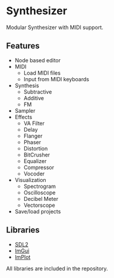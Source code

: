 # Synthesizer

Modular Synthesizer with MIDI support.

## Features
- Node based editor
- MIDI
  - Load MIDI files
  - Input from MIDI keyboards
- Synthesis
  - Subtractive
  - Additive
  - FM
- Sampler
- Effects
  - VA Filter
  - Delay
  - Flanger
  - Phaser
  - Distortion
  - BitCrusher
  - Equalizer
  - Compressor
  - Vocoder
- Visualization
  - Spectrogram
  - Oscilloscope
  - Decibel Meter
  - Vectorscope
- Save/load projects

## Libraries

- [SDL2](https://github.com/libsdl-org/SDL)
- [ImGui](https://github.com/ocornut/imgui)
- [ImPlot](https://github.com/epezent/implot)

All libraries are included in the repository.
